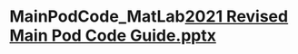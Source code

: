 # MainPodCode_MatLab[2021 Revised Main Pod Code Guide.pptx](https://github.com/kokorn13/MainPodCode_MatLab/files/8757149/2021.Revised.Main.Pod.Code.Guide.pptx)
